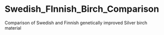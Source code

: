 # Swedish_FInnish_Birch_Comparison
 Comparison of Swedish and Finnish genetically improved Silver birch material
